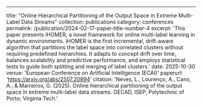 ---
title: "Online Hierarchical Partitioning of the Output Space in Extreme Multi-Label Data Streams"
collection: publications
category: conferences
permalink: /publication/2024-02-17-paper-title-number-4
excerpt: 'This paper presents iHOMER, a novel framework for online multi-label learning in dynamic environments. iHOMER is the first incremental, drift-aware algorithm that partitions the label space into correlated clusters without requiring predefined hierarchies. It adapts to concept drift over time, balances scalability and predictive performance, and employs statistical tests to guide both splitting and merging of label clusters.'
date: 2025-10-30
venue: 'European Conference on Artificial Intelligence (ECAI)'
paperurl: 'https://arxiv.org/abs/2507.20894' 
citation: 'Neves, L., Lourenço, A., Cano, A., & Marreiros, G. (2025). Online hierarchical partitioning of the output space in extreme multi-label data streams. GECAD, ISEP, Polytechnic of Porto; Virginia Tech.'

